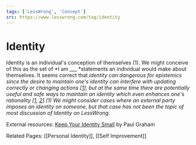 ```yaml
---
tags: ['LessWrong', 'Concept']
src: https://www.lesswrong.com/tag/identity
---
```


# Identity
Identity is an individual's conception of themselves (1). We might conceive of this as the set of *I am ___ *statements an individual would make about themselves. It seems correct that *identity *can dangerous for epistemics since the desire to maintain one's identity can interfere with updating correctly or changing actions [[1](https://www.lesswrong.com/posts/BXQsZmubkovJ76Ldo/the-actionable-version-of-keep-your-identity-small)], but at the same time there are potentially useful and safe ways to maintain an identity which even enhances one's rationality [[1](https://www.lesswrong.com/posts/uR8c2NPp4bWHQ5u45/strategic-choice-of-identity), [2](https://www.lesswrong.com/posts/Zupr296Zy74wpihXT/use-your-identity-carefully)].*(1) We might consider cases where an external party imposes an identity on someone, but that case has not been the topic of most discussion of Identity on LessWrong.*

External resources: [Keep Your Identity Small](http://www.paulgraham.com/identity.html#f2n) by Paul Graham

Related Pages: [[Personal Identity]], [[Self Improvement]]

